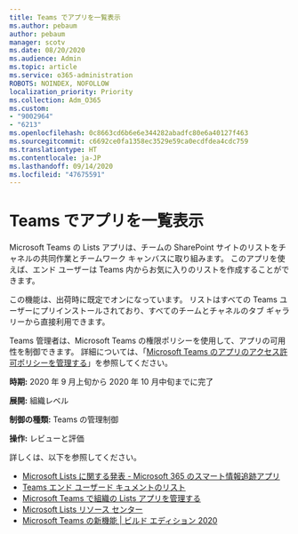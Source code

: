 ```yaml
---
title: Teams でアプリを一覧表示
ms.author: pebaum
author: pebaum
manager: scotv
ms.date: 08/20/2020
ms.audience: Admin
ms.topic: article
ms.service: o365-administration
ROBOTS: NOINDEX, NOFOLLOW
localization_priority: Priority
ms.collection: Adm_O365
ms.custom:
- "9002964"
- "6213"
ms.openlocfilehash: 0c8663cd6b6e6e344282abadfc80e6a40127f463
ms.sourcegitcommit: c6692ce0fa1358ec3529e59ca0ecdfdea4cdc759
ms.translationtype: HT
ms.contentlocale: ja-JP
ms.lasthandoff: 09/14/2020
ms.locfileid: "47675591"
---
```

# <a name="lists-app-in-teams"></a>Teams でアプリを一覧表示

Microsoft Teams の Lists アプリは、チームの SharePoint サイトのリストをチャネルの共同作業とチームワーク キャンバスに取り組みます。 このアプリを使えば、エンド ユーザーは Teams 内からお気に入りのリストを作成することができます。  

この機能は、出荷時に既定でオンになっています。 リストはすべての Teams ユーザーにプリインストールされており、すべてのチームとチャネルのタブ ギャラリーから直接利用できます。  

Teams 管理者は、Microsoft Teams の権限ポリシーを使用して、アプリの可用性を制御できます。 詳細については、「[Microsoft Teams のアプリのアクセス許可ポリシーを管理する](https://docs.microsoft.com/microsoftteams/teams-app-permission-policies)」を参照してください。

**時期:** 2020 年 9 月上旬から 2020 年 10 月中旬までに完了  

**展開:** 組織レベル  

**制御の種類:** Teams の管理制御  

**操作:** レビューと評価

詳しくは、以下を参照してください。 

- [Microsoft Lists に関する発表 - Microsoft 365 のスマート情報追跡アプリ](https://techcommunity.microsoft.com/t5/microsoft-365-blog/announcing-microsoft-lists-your-smart-information-tracking-app/ba-p/1372233)
- [Teams エンド ユーザード キュメントのリスト](https://support.microsoft.com/office/get-started-with-lists-in-microsoft-taeams-c971e46b-b36c-491b-9c35-efeddd0297db)
- [Microsoft Teams で組織の Lists アプリを管理する](https://docs.microsoft.com/microsoftteams/manage-lists-app)
- [Microsoft Lists リソース センター](https://aka.ms/MSLists)
- [Microsoft Teams の新機能 | ビルド エディション 2020](https://techcommunity.microsoft.com/t5/microsoft-teams-blog/what-s-new-in-microsoft-teams-build-edition-2020/ba-p/1394224)
